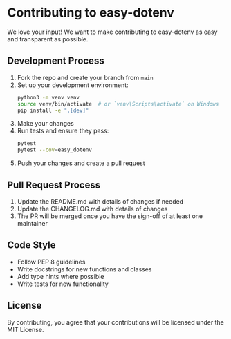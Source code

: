 # Contributing to easy-dotenv

We love your input! We want to make contributing to easy-dotenv as easy and transparent as possible.

## Development Process

1. Fork the repo and create your branch from `main`
2. Set up your development environment:
   ```bash
   python3 -m venv venv
   source venv/bin/activate  # or `venv\Scripts\activate` on Windows
   pip install -e ".[dev]"
   ```
3. Make your changes
4. Run tests and ensure they pass:
   ```bash
   pytest
   pytest --cov=easy_dotenv
   ```
5. Push your changes and create a pull request

## Pull Request Process

1. Update the README.md with details of changes if needed
2. Update the CHANGELOG.md with details of changes
3. The PR will be merged once you have the sign-off of at least one maintainer

## Code Style

- Follow PEP 8 guidelines
- Write docstrings for new functions and classes
- Add type hints where possible
- Write tests for new functionality

## License

By contributing, you agree that your contributions will be licensed under the MIT License. 